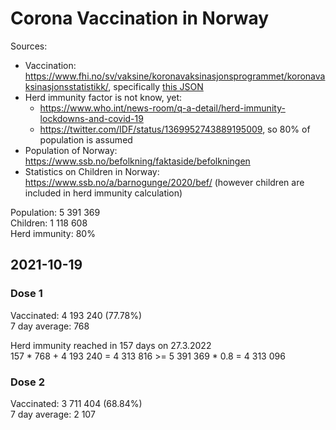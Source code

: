 # Corona Vaccination in Norway

Sources:

- Vaccination: <https://www.fhi.no/sv/vaksine/koronavaksinasjonsprogrammet/koronavaksinasjonsstatistikk/>, specifically [this JSON](https://www.fhi.no/api/chartdata/api/99119)
- Herd immunity factor is not know, yet:
  - <https://www.who.int/news-room/q-a-detail/herd-immunity-lockdowns-and-covid-19>
  - <https://twitter.com/IDF/status/1369952743889195009>, so 80% of population is assumed
- Population of Norway: <https://www.ssb.no/befolkning/faktaside/befolkningen>
- Statistics on Children in Norway: https://www.ssb.no/a/barnogunge/2020/bef/ (however children are included in herd immunity calculation)

Population: 5 391 369  
Children: 1 118 608  
Herd immunity: 80%  

## 2021-10-19

### Dose 1

Vaccinated: 4 193 240 (77.78%)  
7 day average: 768

Herd immunity reached in 157 days on 27.3.2022  
157 * 768 + 4 193 240 = 4 313 816 >= 5 391 369 * 0.8 = 4 313 096

### Dose 2

Vaccinated: 3 711 404 (68.84%)  
7 day average: 2 107

